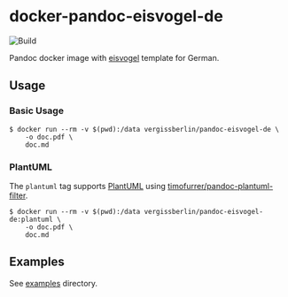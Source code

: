 # docker-pandoc-eisvogel-de

![Build](https://github.com/vergissberlin/docker-pandoc-eisvogel-de/workflows/Build/badge.svg)

Pandoc docker image with [eisvogel](https://github.com/Wandmalfarbe/pandoc-latex-template) template for German.

## Usage

### Basic Usage

```console
$ docker run --rm -v $(pwd):/data vergissberlin/pandoc-eisvogel-de \
    -o doc.pdf \
    doc.md
```

### PlantUML

The `plantuml` tag supports [PlantUML](https://plantuml.com/) using [timofurrer/pandoc-plantuml-filter](timofurrer/pandoc-plantuml-filter).

```console
$ docker run --rm -v $(pwd):/data vergissberlin/pandoc-eisvogel-de:plantuml \
    -o doc.pdf \
    doc.md
```

## Examples

See [examples](./examples) directory.
